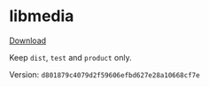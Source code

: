 # libmedia

[Download](https://github.com/zhaohappy/libmedia/actions/workflows/pages.yml)

Keep `dist`, `test` and `product` only.

Version: `d801879c4079d2f59606efbd627e28a10668cf7e`
